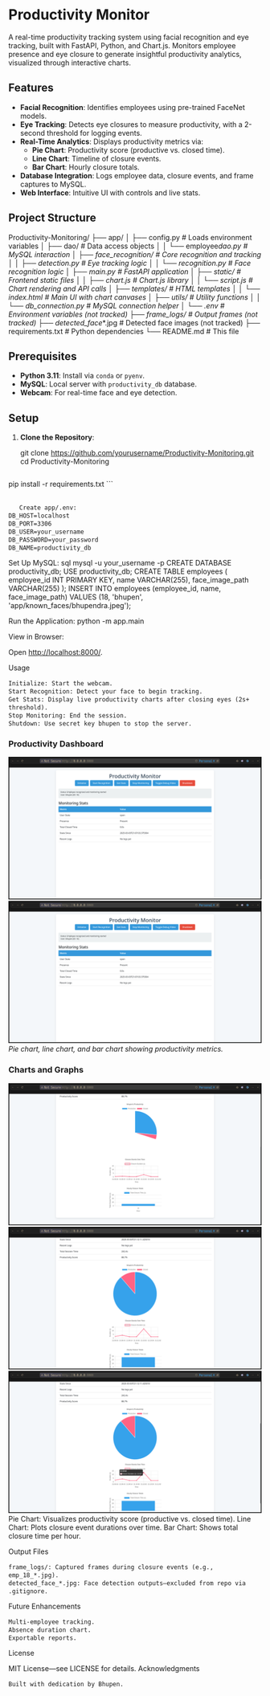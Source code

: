 # Productivity Monitor

A real-time productivity tracking system using facial recognition and eye tracking, built with FastAPI, Python, and Chart.js. Monitors employee presence and eye closure to generate insightful productivity analytics, visualized through interactive charts.

## Features

- **Facial Recognition**: Identifies employees using pre-trained FaceNet models.
- **Eye Tracking**: Detects eye closures to measure productivity, with a 2-second threshold for logging events.
- **Real-Time Analytics**: Displays productivity metrics via:
  - **Pie Chart**: Productivity score (productive vs. closed time).
  - **Line Chart**: Timeline of closure events.
  - **Bar Chart**: Hourly closure totals.
- **Database Integration**: Logs employee data, closure events, and frame captures to MySQL.
- **Web Interface**: Intuitive UI with controls and live stats.

## Project Structure

Productivity-Monitoring/
├── app/
│ ├── config.py # Loads environment variables
│ ├── dao/ # Data access objects
│ │ └── employee*dao.py # MySQL interaction
│ ├── face_recognition/ # Core recognition and tracking
│ │ ├── detection.py # Eye tracking logic
│ │ └── recognition.py # Face recognition logic
│ ├── main.py # FastAPI application
│ ├── static/ # Frontend static files
│ │ ├── chart.js # Chart.js library
│ │ └── script.js # Chart rendering and API calls
│ ├── templates/ # HTML templates
│ │ └── index.html # Main UI with chart canvases
│ ├── utils/ # Utility functions
│ │ └── db_connection.py # MySQL connection helper
│ └── .env # Environment variables (not tracked)
├── frame_logs/ # Output frames (not tracked)
├── detected_face*\*.jpg # Detected face images (not tracked)
├── requirements.txt # Python dependencies
└── README.md # This file

## Prerequisites

- **Python 3.11**: Install via `conda` or `pyenv`.
- **MySQL**: Local server with `productivity_db` database.
- **Webcam**: For real-time face and eye detection.

## Setup

1. **Clone the Repository**:

   git clone <https://github.com/yourusername/Productivity-Monitoring.git>
   cd Productivity-Monitoring

   ```

   ```

pip install -r requirements.txt ```

```Configure Environment:

   Create app/.env:
DB_HOST=localhost
DB_PORT=3306
DB_USER=your_username
DB_PASSWORD=your_password
DB_NAME=productivity_db
```

Set Up MySQL:
sql
mysql -u your_username -p
CREATE DATABASE productivity_db;
USE productivity_db;
CREATE TABLE employees (
employee_id INT PRIMARY KEY,
name VARCHAR(255),
face_image_path VARCHAR(255)
);
INSERT INTO employees (employee_id, name, face_image_path)
VALUES (18, 'bhupen', 'app/known_faces/bhupendra.jpeg');

Run the Application:
python -m app.main

View in Browser:

Open <http://localhost:8000/>.

Usage

    Initialize: Start the webcam.
    Start Recognition: Detect your face to begin tracking.
    Get Stats: Display live productivity charts after closing eyes (2s+ threshold).
    Stop Monitoring: End the session.
    Shutdown: Use secret key bhupen to stop the server.

### Productivity Dashboard

![Productivity Dashboard](screenshots/Productivity_dashbord.jpg)
![Productivity Dashboard](/screenshots/Productivity_dashbord2.jpg)
*Pie chart, line chart, and bar chart showing productivity metrics.*

### Charts and Graphs

![Charts](screenshots/graphs.jpg)
![Charts](screenshots/graphs2.jpg)
![Charts](screenshots/graphs3.jpg)
Pie Chart: Visualizes productivity score (productive vs. closed time).
Line Chart: Plots closure event durations over time.
Bar Chart: Shows total closure time per hour.

Output Files

    frame_logs/: Captured frames during closure events (e.g., emp_18_*.jpg).
    detected_face_*.jpg: Face detection outputs—excluded from repo via .gitignore.

Future Enhancements

    Multi-employee tracking.
    Absence duration chart.
    Exportable reports.

License

MIT License—see LICENSE for details.
Acknowledgments

    Built with dedication by Bhupen.
